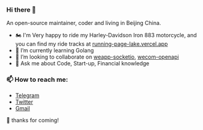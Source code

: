### Hi there 👋

An open-source maintainer, coder and living in Beijing China.

- 🏍 I'm Very happy to ride my Harley-Davidson Iron 883 motorcycle, and you can find my ride tracks at [running-page-lake.vercel.app](https://running-page-lake.vercel.app)
- 🌱 I’m currently learning Golang
- 👯 I’m looking to collaborate on [weapp-socketio](https://github.com/weapp-socketio), [wecom-openapi](https://github.com/juzibot/wecom-openapi)
- 💬 Ask me about Code, Start-up, Financial knowledge

### 📫 How to reach me: 
  - [Telegram](https://t.me/liuguili)
  - [Twitter](https://twitter.com/hola_rory)
  - [Gmail](mailto:gongzili456@gmail.com)
  
🎉 thanks for coming!

<!--
- 🤔 I’m looking for help with ...
- 😄 Pronouns: ...
- ⚡ Fun fact: ...
-->
